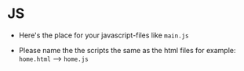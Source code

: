 # JS

- Here's the place for your javascript-files like `main.js`

- Please name the the scripts the same as the html files for example: `home.html` --> `home.js`